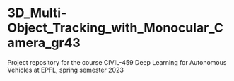 # 3D_Multi-Object_Tracking_with_Monocular_Camera_gr43
Project repository for the course CIVIL-459 Deep Learning for Autonomous Vehicles at EPFL, spring semester 2023
